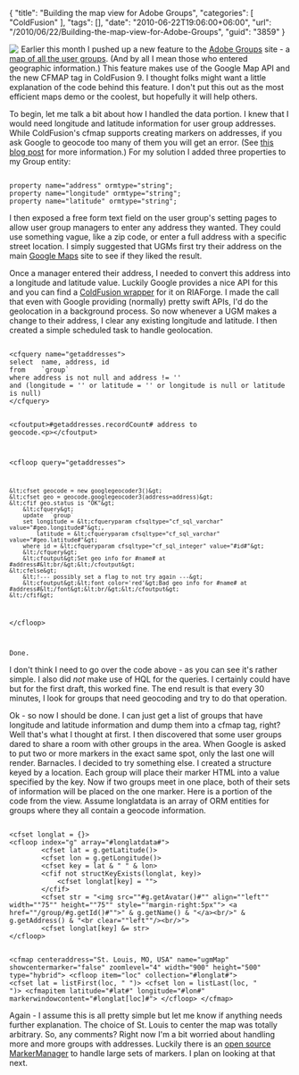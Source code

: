 {
	"title": "Building the map view for Adobe Groups",
	"categories": [
		"ColdFusion"
	],
	"tags": [],
	"date": "2010-06-22T19:06:00+06:00",
	"url": "/2010/06/22/Building-the-map-view-for-Adobe-Groups",
	"guid": "3859"
}

<img src="http://static.raymondcamden.com/images/cfjedi/aug-map-4.png" align="left" style="margin-right: 5px" /> Earlier this month I pushed up a new feature to the <a href="http://groups.adobe.com">Adobe Groups</a> site - a <a href="http://groups.adobe.com/index.cfm?event=page.maps">map of all the user groups</a>. (And by all I mean those who entered geographic information.) This feature makes use of the Google Map API and the new CFMAP tag in ColdFusion 9. I thought folks might want a little explanation of the code behind this feature. I don't put this out as the most efficient maps demo or the coolest, but hopefully it will help others. 

<p/>

To begin, let me talk a bit about how I handled the data portion. I knew that I would need longitude and latitude information for user group addresses. While ColdFusion's cfmap supports creating markers on addresses, if you ask Google to geocode too many of them you will get an error. (See <a href="http://www.raymondcamden.com/index.cfm/2009/12/15/Having-trouble-with-too-many-map-markers-and-CFMAP">this blog post</a> for more information.) For my solution I added three properties to my Group entity:
<br clear="left">
<!--more-->
<p/>

<code>
property name="address" ormtype="string";
property name="longitude" ormtype="string";
property name="latitude" ormtype="string";
</code>

<p/>

I then exposed a free form text field on the user group's setting pages to allow user group managers to enter any address they wanted. They could use something vague, like a zip code, or enter a full address with a specific street location. I simply suggested that UGMs first try their address on the main <a href="http://maps.google.com">Google Maps</a> site to see if they liked the result.

<p/>

Once a manager entered their address, I needed to convert this address into a longitude and latitude value. Luckily Google provides a nice API for this and you can find a <a href="http://googlegeocode.riaforge.org/">ColdFusion wrapper</a> for it on RIAForge. I made the call that even with Google providing (normally) pretty swift APIs, I'd do the geolocation in a background process. So now whenever a UGM makes a change to their address, I clear any existing longitude and latitude. I then created a simple scheduled task to handle geolocation.

<p/>

<code>
&lt;cfquery name="getaddresses"&gt;
select	name, address, id
from 	`group`
where address is not null and address != ''
and (longitude = '' or latitude = '' or longitude is null or latitude is null)
&lt;/cfquery&gt;

&lt;cfoutput&gt;#getaddresses.recordCount# address to geocode.&lt;p&gt;&lt;/cfoutput&gt;

&lt;cfloop query="getaddresses"&gt;

	&lt;cfset geocode = new googlegeocoder3()&gt;
	&lt;cfset geo = geocode.googlegeocoder3(address=address)&gt;
	&lt;cfif geo.status is "OK"&gt;
		&lt;cfquery&gt;
		update	`group`
		set	longitude = &lt;cfqueryparam cfsqltype="cf_sql_varchar" value="#geo.longitude#"&gt;,
			latitude = &lt;cfqueryparam cfsqltype="cf_sql_varchar" value="#geo.latitude#"&gt;
		where id = &lt;cfqueryparam cfsqltype="cf_sql_integer" value="#id#"&gt;
		&lt;/cfquery&gt;
		&lt;cfoutput&gt;Set geo info for #name# at #address#&lt;br/&gt;&lt;/cfoutput&gt;
	&lt;cfelse&gt;
		&lt;!--- possibly set a flag to not try again ---&gt;
		&lt;cfoutput&gt;&lt;font color='red'&gt;Bad geo info for #name# at #address#&lt;/font&gt;&lt;br/&gt;&lt;/cfoutput&gt;
	&lt;/cfif&gt;

&lt;/cfloop&gt;

Done.
</code>

<p/>

I don't think I need to go over the code above - as you can see it's rather simple. I also did <i>not</i> make use of HQL for the queries. I certainly could have but for the first draft, this worked fine. The end result is that every 30 minutes, I look for groups that need geocoding and try to do that operation.

<p/>

Ok - so now I should be done. I can just get a list of groups that have longitude and latitude information and dump them into a cfmap tag, right? Well that's what I thought at first. I then discovered that some user groups dared to share a room with other groups in the area. When Google is asked to put two or more markers in the exact same spot, only the last one will render. Barnacles. I decided to try something else. I created a structure keyed by a location. Each group will place their marker HTML into a value specified by the key. Now if two groups meet in one place, both of their sets of information will be placed on the one marker. Here is a portion of the code from the view. Assume longlatdata is an array of ORM entities for groups where they all contain a geocode information.

<p/>

<code>
&lt;cfset longlat = {}&gt;
&lt;cfloop index="g" array="#longlatdata#"&gt;
		&lt;cfset lat = g.getLatitude()&gt;
		&lt;cfset lon = g.getLongitude()&gt;
		&lt;cfset key = lat & " " & lon&gt;
		&lt;cfif not structKeyExists(longlat, key)&gt;
			&lt;cfset longlat[key] = ""&gt;
		&lt;/cfif&gt;
		&lt;cfset str = "&lt;img src=""#g.getAvatar()#"" align=""left"" width=""75"" height=""75"" style=""margin-right:5px""&gt; &lt;a href=""/group/#g.getId()#""&gt;" & g.getName() & "&lt;/a&gt;&lt;br/&gt;" & g.getAddress() & "&lt;br clear=""left""/&gt;&lt;br/&gt;"&gt;
		&lt;cfset longlat[key] &= str&gt;
&lt;/cfloop&gt;

&lt;cfmap centeraddress="St. Louis, MO, USA" name="ugmMap" showcentermarker="false" zoomlevel="4" width="900" height="500" type="hybrid"&gt;
	&lt;cfloop item="loc" collection="#longlat#"&gt;
		&lt;cfset lat = listFirst(loc, " ")&gt;
		&lt;cfset lon = listLast(loc, " ")&gt;
		&lt;cfmapitem latitude="#lat#" longitude="#lon#" markerwindowcontent="#longlat[loc]#"&gt;
	&lt;/cfloop&gt;
&lt;/cfmap&gt;
</code>

<p/>

Again - I assume this is all pretty simple but let me know if anything needs further explanation. The choice of St. Louis to center the map was totally arbitrary. So, any comments? Right now I'm a bit worried about handling more and more groups with addresses. Luckily there is an <a href="http://code.google.com/p/gmaps-utility-library-dev/">open source MarkerManager</a> to handle large sets of markers. I plan on looking at that next.